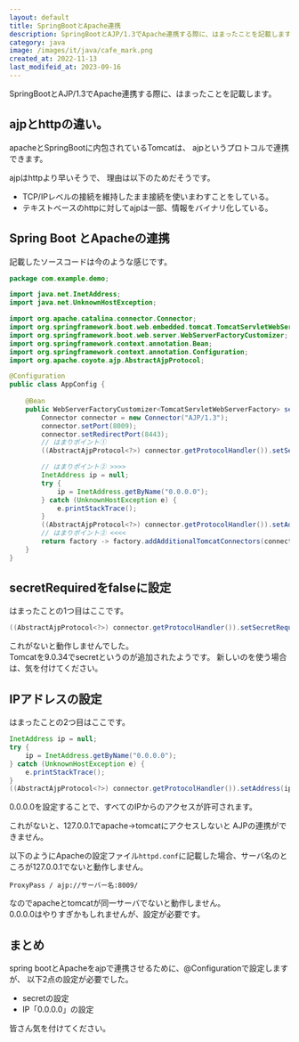 ```yaml
---
layout: default
title: SpringBootとApache連携
description: SpringBootとAJP/1.3でApache連携する際に、はまったことを記載します。
category: java
image: /images/it/java/cafe_mark.png
created_at: 2022-11-13
last_modifeid_at: 2023-09-16
---
```


SpringBootとAJP/1.3でApache連携する際に、はまったことを記載します。

## ajpとhttpの違い。

apacheとSpringBootに内包されているTomcatは、
ajpというプロトコルで連携できます。

ajpはhttpより早いそうで、
理由は以下のためだそうです。

- TCP/IPレベルの接続を維持したまま接続を使いまわすことをしている。
- テキストベースのhttpに対してajpは一部、情報をバイナリ化している。

## Spring Boot とApacheの連携

記載したソースコードは今のような感じです。

```Java
package com.example.demo;

import java.net.InetAddress;
import java.net.UnknownHostException;

import org.apache.catalina.connector.Connector;
import org.springframework.boot.web.embedded.tomcat.TomcatServletWebServerFactory;
import org.springframework.boot.web.server.WebServerFactoryCustomizer;
import org.springframework.context.annotation.Bean;
import org.springframework.context.annotation.Configuration;
import org.apache.coyote.ajp.AbstractAjpProtocol;

@Configuration
public class AppConfig {
 
    @Bean
    public WebServerFactoryCustomizer<TomcatServletWebServerFactory> servletContainer() {
        Connector connector = new Connector("AJP/1.3");
        connector.setPort(8009);
        connector.setRedirectPort(8443);
        // はまりポイント①
        ((AbstractAjpProtocol<?>) connector.getProtocolHandler()).setSecretRequired(false);

        // はまりポイント② >>>>
        InetAddress ip = null;
        try {
            ip = InetAddress.getByName("0.0.0.0");
        } catch (UnknownHostException e) {
            e.printStackTrace();
        }
        ((AbstractAjpProtocol<?>) connector.getProtocolHandler()).setAddress(ip);
        // はまりポイント② <<<<
        return factory -> factory.addAdditionalTomcatConnectors(connector);    
    }
}
```

## secretRequiredをfalseに設定

はまったことの1つ目はここです。  
```Java
((AbstractAjpProtocol<?>) connector.getProtocolHandler()).setSecretRequired(false);
```

これがないと動作しませんでした。  
Tomcatを9.0.34でsecretというのが追加されたようです。
新しいのを使う場合は、気を付けてください。

## IPアドレスの設定

はまったことの2つ目はここです。  
```Java
InetAddress ip = null;
try {
    ip = InetAddress.getByName("0.0.0.0");
} catch (UnknownHostException e) {
    e.printStackTrace();
}
((AbstractAjpProtocol<?>) connector.getProtocolHandler()).setAddress(ip);
```

0.0.0.0を設定することで、すべてのIPからのアクセスが許可されます。

これがないと、127.0.0.1でapache→tomcatにアクセスしないと
AJPの連携ができません。

以下のようにApacheの設定ファイル`httpd.conf`に記載した場合、サーバ名のところが127.0.0.1でないと動作しません。
```
ProxyPass / ajp://サーバー名:8009/
```

なのでapacheとtomcatが同一サーバでないと動作しません。  
0.0.0.0はやりすぎかもしれませんが、設定が必要です。

## まとめ

spring bootとApacheをajpで連携させるために、@Configurationで設定しますが、
以下2点の設定が必要でした。
- secretの設定
- IP「0.0.0.0」の設定

皆さん気を付けてください。